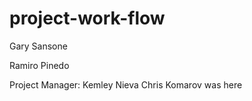 # project-work-flow

Gary Sansone

Ramiro Pinedo



Project Manager: Kemley Nieva
Chris Komarov was here


